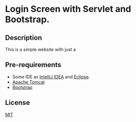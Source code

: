 # Login Screen with Servlet and Bootstrap.
## Description
This is a simple website with just a 

## Pre-requirements

* Some IDE as [IntelliJ IDEA](https://www.jetbrains.com/idea/download/) and [Eclipse](https://www.eclipse.org/downloads/).
* [Apache Tomcat](https://tomcat.apache.org/index.html)
* [Bootstrap](https://getbootstrap.com/docs/4.2/getting-started/download/)

## License
[MIT](https://choosealicense.com/licenses/mit/)
